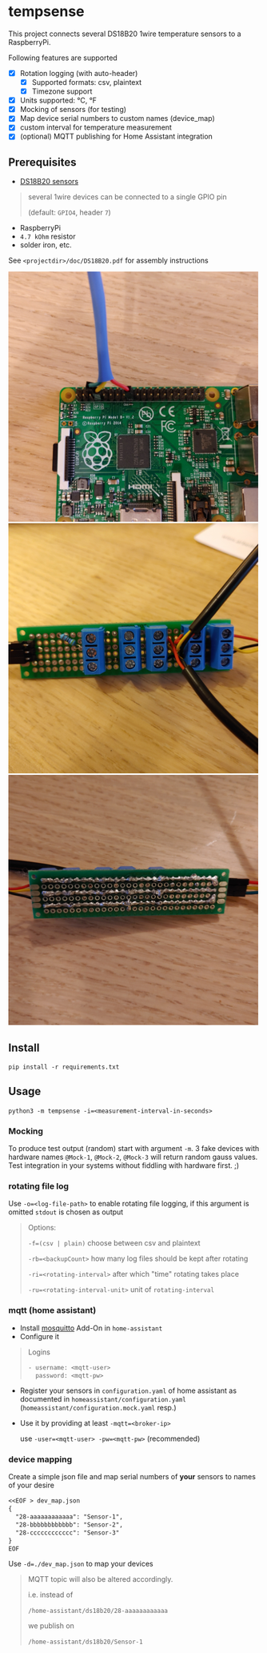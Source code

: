 # tempsense

This project connects several DS18B20 1wire temperature
sensors to a RaspberryPi.

Following features are supported

- [x] Rotation logging (with auto-header)
  - [x] Supported formats: csv, plaintext
  - [x] Timezone support
- [x] Units supported: °C, °F
- [x] Mocking of sensors (for testing)
- [x] Map device serial numbers to custom names (device_map)
- [x] custom interval for temperature measurement
- [x] (optional) MQTT publishing for Home Assistant integration

## Prerequisites

* [DS18B20 sensors](https://www.amazon.de/AZDelivery-1M-Kabel-DS18B20-Parent/dp/B07ZQNTTX4)
> several 1wire devices can be connected to a single GPIO pin
> 
> (default: `GPIO4`, header `7`)

* RaspberryPi
* `4.7 kOhm` resistor
* solder iron, etc.

See `<projectdir>/doc/DS18B20.pdf` for assembly instructions

<img src="./doc/rpi.jpg" alt="RaspberryPi pinout" width="500"/>
<img src="./doc/breadboard_front.jpg" alt="breadboard front" width="500"/>
<img src="./doc/breadboard_back.jpg" alt="breadboard back" width="500"/>

## Install

```commandline
pip install -r requirements.txt
```

## Usage

```
python3 -m tempsense -i=<measurement-interval-in-seconds>
```

### Mocking

To produce test output (random) start with argument `-m`.
3 fake devices with hardware names `@Mock-1`, `@Mock-2`, `@Mock-3`
will return random gauss values.
Test integration in your systems without fiddling with hardware first. ;)

### rotating file log
Use `-o=<log-file-path>` to enable rotating file logging, if this argument is omitted `stdout` is chosen as output
> Options:
> 
> `-f=(csv | plain)` choose between csv and plaintext
>
> `-rb=<backupCount>` how many log files should be kept after rotating
> 
> `-ri=<rotating-interval>` after which "time" rotating takes place
> 
> `-ru=<rotating-interval-unit>` unit of `rotating-interval`

### mqtt (home assistant)
* Install [mosquitto](https://www.home-assistant.io/docs/mqtt/broker/) Add-On in `home-assistant`
* Configure it
> Logins
> ```
> - username: <mqtt-user>
>   password: <mqtt-pw>
> ```
* Register your sensors in `configuration.yaml` of home assistant as documented in `homeassistant/configuration.yaml` (`homeassistant/configuration.mock.yaml` resp.) 
* Use it by providing at least `-mqtt=<broker-ip>`

  use `-user=<mqtt-user> -pw=<mqtt-pw>` (recommended)


### device mapping

Create a simple json file and map serial numbers of **your** sensors to
names of your desire
```
<<EOF > dev_map.json
{
  "28-aaaaaaaaaaaa": "Sensor-1",
  "28-bbbbbbbbbbbb": "Sensor-2",
  "28-cccccccccccc": "Sensor-3"
}
EOF
```
Use `-d=./dev_map.json` to map your devices
> MQTT topic will also be altered accordingly.
> 
> i.e. instead of
> 
> `/home-assistant/ds18b20/28-aaaaaaaaaaaa`
> 
> we publish on
> 
> `/home-assistant/ds18b20/Sensor-1`